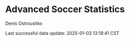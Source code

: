 # Advanced Soccer Statistics
Denis Ostroushko

<!-- gfm -->

Last successful data update: 2025-01-03 13:18:41 CST
